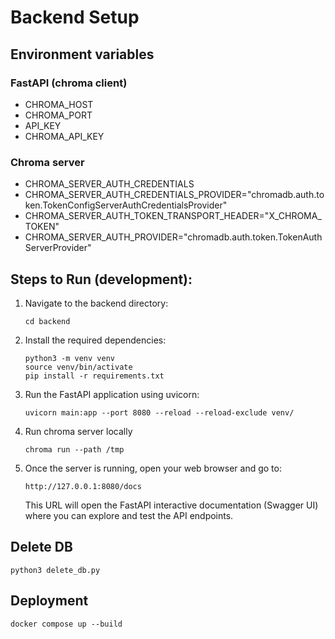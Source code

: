 # Backend Setup

## Environment variables

### FastAPI (chroma client)
* CHROMA_HOST
* CHROMA_PORT
* API_KEY
* CHROMA_API_KEY

### Chroma server
* CHROMA_SERVER_AUTH_CREDENTIALS
* CHROMA_SERVER_AUTH_CREDENTIALS_PROVIDER="chromadb.auth.token.TokenConfigServerAuthCredentialsProvider"
* CHROMA_SERVER_AUTH_TOKEN_TRANSPORT_HEADER="X_CHROMA_TOKEN"
* CHROMA_SERVER_AUTH_PROVIDER="chromadb.auth.token.TokenAuthServerProvider"

## Steps to Run (development):

1. Navigate to the backend directory:
    ```
    cd backend
    ```

2. Install the required dependencies:
    ```
    python3 -m venv venv
    source venv/bin/activate
    pip install -r requirements.txt
    ```

3. Run the FastAPI application using uvicorn:
    ```
    uvicorn main:app --port 8080 --reload --reload-exclude venv/
    ```

4. Run chroma server locally
    ```
    chroma run --path /tmp
    ```

5. Once the server is running, open your web browser and go to:
    ```
    http://127.0.0.1:8080/docs
    ```
   This URL will open the FastAPI interactive documentation (Swagger UI) where you can explore and test the API endpoints.


## Delete DB

`python3 delete_db.py`

## Deployment

```
docker compose up --build
```